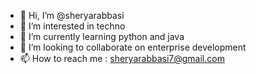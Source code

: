 - 👋 Hi, I’m @sheryarabbasi
- 👀 I’m interested in techno
- 🌱 I’m currently learning python and java
- 💞️ I’m looking to collaborate on enterprise development
- 📫 How to reach me : sheryarabbasi7@gmail.com

<!---
sheryarabbasi/sheryarabbasi is a ✨ special ✨ repository because its `README.md` (this file) appears on your GitHub profile.
You can click the Preview link to take a look at your changes.
--->
